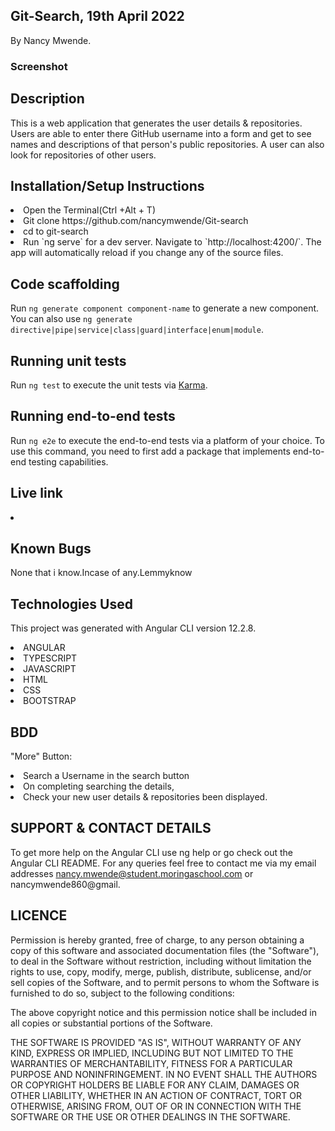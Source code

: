 ## Git-Search, 19th April 2022
By Nancy Mwende.

### Screenshot
<!-- <img src ="src/assets/quotescnshot.png"> -->


## Description
This is a web application that generates the user details & repositories.
 Users are able to enter there GitHub username into a form and get to see names and descriptions of that person's public repositories. A user can also look for repositories of other users.

## Installation/Setup Instructions
<li>Open the Terminal(Ctrl +Alt + T)</li>
<li> Git clone https://github.com/nancymwende/Git-search</li>
<li> cd to git-search</li>
<li>Run `ng serve` for a dev server. Navigate to `http://localhost:4200/`. The app will automatically reload if you change any of the source files.</li>

## Code scaffolding

Run `ng generate component component-name` to generate a new component. You can also use `ng generate directive|pipe|service|class|guard|interface|enum|module`.

## Running unit tests

Run `ng test` to execute the unit tests via [Karma](https://karma-runner.github.io).

## Running end-to-end tests

Run `ng e2e` to execute the end-to-end tests via a platform of your choice. To use this command, you need to first add a package that implements end-to-end testing capabilities.
 ## Live link
 <li> </li>


 ## Known Bugs
 None that i know.Incase of any.Lemmyknow


## Technologies Used
This project was generated with Angular CLI version 12.2.8.

<li> ANGULAR </li>
<li> TYPESCRIPT</li>
<li>JAVASCRIPT </li>
<li> HTML</li>
<li> CSS</li>
<li> BOOTSTRAP </li>

## BDD
"More" Button:

<li>Search a Username in the search button </li>
<li> On completing searching the details,</li>
<li> Check your new user details & repositories been displayed.</li>

## SUPPORT & CONTACT DETAILS
To get more help on the Angular CLI use ng help or go check out the Angular CLI README. For any queries feel free to contact me via my email addresses nancy.mwende@student.moringaschool.com or nancymwende860@gmail.

## LICENCE

Permission is hereby granted, free of charge, to any person obtaining a copy of this software and associated documentation files (the "Software"), to deal in the Software without restriction, including without limitation the rights to use, copy, modify, merge, publish, distribute, sublicense, and/or sell copies of the Software, and to permit persons to whom the Software is furnished to do so, subject to the following conditions:

The above copyright notice and this permission notice shall be included in all copies or substantial portions of the Software.

THE SOFTWARE IS PROVIDED "AS IS", WITHOUT WARRANTY OF ANY KIND, EXPRESS OR IMPLIED, INCLUDING BUT NOT LIMITED TO THE WARRANTIES OF MERCHANTABILITY, FITNESS FOR A PARTICULAR PURPOSE AND NONINFRINGEMENT. IN NO EVENT SHALL THE AUTHORS OR COPYRIGHT HOLDERS BE LIABLE FOR ANY CLAIM, DAMAGES OR OTHER LIABILITY, WHETHER IN AN ACTION OF CONTRACT, TORT OR OTHERWISE, ARISING FROM, OUT OF OR IN CONNECTION WITH THE SOFTWARE OR THE USE OR OTHER DEALINGS IN THE SOFTWARE.
